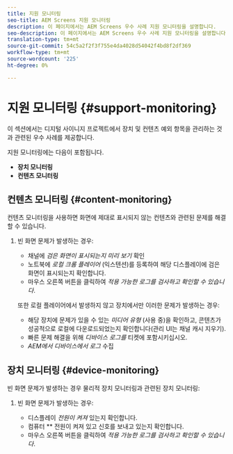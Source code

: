 ```yaml
---
title: 지원 모니터링
seo-title: AEM Screens 지원 모니터링
description: 이 페이지에서는 AEM Screens 우수 사례 지원 모니터링을 설명합니다.
seo-description: 이 페이지에서는 AEM Screens 우수 사례 지원 모니터링을 설명합니다.
translation-type: tm+mt
source-git-commit: 54c5a2f2f3f755e4da4028d54042f4bd8f2df369
workflow-type: tm+mt
source-wordcount: '225'
ht-degree: 0%

---
```



# 지원 모니터링 {#support-monitoring}

이 섹션에서는 디지털 사이니지 프로젝트에서 장치 및 컨텐츠 예외 항목을 관리하는 것과 관련된 우수 사례를 제공합니다.

지원 모니터링에는 다음이 포함됩니다.

* **장치 모니터링**
* **컨텐츠 모니터링**

## 컨텐츠 모니터링 {#content-monitoring}

컨텐츠 모니터링을 사용하면 화면에 제대로 표시되지 않는 컨텐츠와 관련된 문제를 해결할 수 있습니다.

1. 빈 화면 문제가 발생하는 경우:

   * 채널에 *검은 화면이 표시되는지 미리 보기* 확인
   * 노트북에 *로컬 크롬 플레이어* (익스텐션)를 등록하여 해당 디스플레이에 검은 화면이 표시되는지 확인합니다.
   * 마우스 오른쪽 버튼을 클릭하여 *적용 가능한 로그를 검사하고 확인할 수 있습니다*.

   또한 로컬 플레이어에서 발생하지 않고 장치에서만 이러한 문제가 발생하는 경우:

   * 해당 장치에 문제가 있을 수 있는 *미디어 유형* (사용 중)을 확인하고, 콘텐츠가 성공적으로 로컬에 다운로드되었는지 확인합니다(관리 UI는 채널 캐시 지우기).
   * 빠른 문제 해결을 위해 *디바이스 로그를* 티켓에 포함시키십시오.
   * *AEM에서 디바이스에서 로그* 수집


## 장치 모니터링 {#device-monitoring}

빈 화면 문제가 발생하는 경우 물리적 장치 모니터링과 관련된 장치 모니터링:

1. 빈 화면 문제가 발생하는 경우:

   * 디스플레이 *전원이 켜져* 있는지 확인합니다.
   * 컴퓨터 ** 전원이 켜져 있고 신호를 보내고 있는지 확인합니다.
   * 마우스 오른쪽 버튼을 클릭하여 *적용 가능한 로그를 검사하고 확인할 수 있습니다*.

